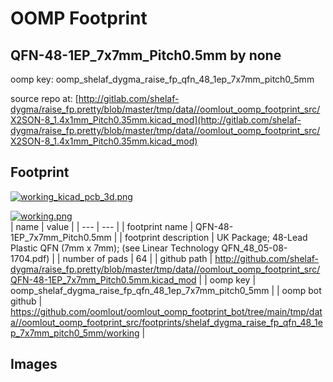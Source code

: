 # OOMP Footprint  
## QFN-48-1EP_7x7mm_Pitch0.5mm  by none  
  
oomp key: oomp_shelaf_dygma_raise_fp_qfn_48_1ep_7x7mm_pitch0_5mm  
  
source repo at: [http://gitlab.com/shelaf-dygma/raise_fp.pretty/blob/master/tmp/data//oomlout_oomp_footprint_src/X2SON-8_1.4x1mm_Pitch0.35mm.kicad_mod](http://gitlab.com/shelaf-dygma/raise_fp.pretty/blob/master/tmp/data//oomlout_oomp_footprint_src/X2SON-8_1.4x1mm_Pitch0.35mm.kicad_mod)  
## Footprint  
  
[![working_kicad_pcb_3d.png](working_kicad_pcb_3d_600.png)](working_kicad_pcb_3d.png)  
  
[![working.png](working_600.png)](working.png)  
| name | value | 
| --- | --- | 
| footprint name | QFN-48-1EP_7x7mm_Pitch0.5mm | 
| footprint description | UK Package; 48-Lead Plastic QFN (7mm x 7mm); (see Linear Technology QFN_48_05-08-1704.pdf) | 
| number of pads | 64 | 
| github path | http://github.com/shelaf-dygma/raise_fp.pretty/blob/master/tmp/data//oomlout_oomp_footprint_src/QFN-48-1EP_7x7mm_Pitch0.5mm.kicad_mod | 
| oomp key | oomp_shelaf_dygma_raise_fp_qfn_48_1ep_7x7mm_pitch0_5mm | 
| oomp bot github | https://github.com/oomlout/oomlout_oomp_footprint_bot/tree/main/tmp/data//oomlout_oomp_footprint_src/footprints/shelaf_dygma_raise_fp_qfn_48_1ep_7x7mm_pitch0_5mm/working | 
## Images  
